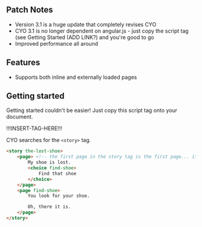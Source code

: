 ## Patch Notes
- Version 3.1 is a huge update that completely revises CYO
- CYO 3.1 is no longer dependent on angular.js - just copy the script tag (see Getting Started (ADD LINK?) and you're good to go
- Improved performance all around 

## Features
- Supports both inline and externally loaded pages

## Getting started

Getting started couldn't be easier! Just copy this script tag onto your document.

!!!INSERT-TAG-HERE!!!

CYO searches for the `<story>` tag.

```html
<story the-lost-shoe>
    <page> <!-- the first page in the story tag is the first page... it needs no title-->
        My shoe is lost.
        <choice find-shoe>
            Find that shoe
        </choice>
    </page>
    <page find-shoe>
        You look for your shoe.

        Oh, there it is.
    </page>
</story>
```

